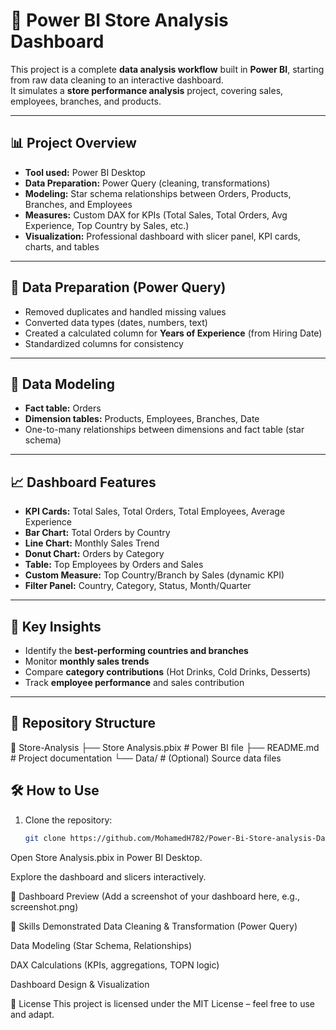 # 🛒 Power BI Store Analysis Dashboard

This project is a complete **data analysis workflow** built in **Power BI**, starting from raw data cleaning to an interactive dashboard.  
It simulates a **store performance analysis** project, covering sales, employees, branches, and products.

---

## 📊 Project Overview
- **Tool used:** Power BI Desktop  
- **Data Preparation:** Power Query (cleaning, transformations)  
- **Modeling:** Star schema relationships between Orders, Products, Branches, and Employees  
- **Measures:** Custom DAX for KPIs (Total Sales, Total Orders, Avg Experience, Top Country by Sales, etc.)  
- **Visualization:** Professional dashboard with slicer panel, KPI cards, charts, and tables  

---

## 🔧 Data Preparation (Power Query)
- Removed duplicates and handled missing values  
- Converted data types (dates, numbers, text)  
- Created a calculated column for **Years of Experience** (from Hiring Date)  
- Standardized columns for consistency  

---

## 📐 Data Modeling
- **Fact table:** Orders  
- **Dimension tables:** Products, Employees, Branches, Date  
- One-to-many relationships between dimensions and fact table (star schema)  

---

## 📈 Dashboard Features
- **KPI Cards:** Total Sales, Total Orders, Total Employees, Average Experience  
- **Bar Chart:** Total Orders by Country  
- **Line Chart:** Monthly Sales Trend  
- **Donut Chart:** Orders by Category  
- **Table:** Top Employees by Orders and Sales  
- **Custom Measure:** Top Country/Branch by Sales (dynamic KPI)  
- **Filter Panel:** Country, Category, Status, Month/Quarter  

---

## 🚀 Key Insights
- Identify the **best-performing countries and branches**  
- Monitor **monthly sales trends**  
- Compare **category contributions** (Hot Drinks, Cold Drinks, Desserts)  
- Track **employee performance** and sales contribution  

---

## 📂 Repository Structure
📁 Store-Analysis
├── Store Analysis.pbix # Power BI file
├── README.md # Project documentation
└── Data/ # (Optional) Source data files



## 🛠️ How to Use
1. Clone the repository:
   ```bash
   git clone https://github.com/MohamedH782/Power-Bi-Store-analysis-Dashboard.git
Open Store Analysis.pbix in Power BI Desktop.

Explore the dashboard and slicers interactively.

📸 Dashboard Preview
(Add a screenshot of your dashboard here, e.g., screenshot.png)

📌 Skills Demonstrated
Data Cleaning & Transformation (Power Query)

Data Modeling (Star Schema, Relationships)

DAX Calculations (KPIs, aggregations, TOPN logic)

Dashboard Design & Visualization

📄 License
This project is licensed under the MIT License – feel free to use and adapt.
